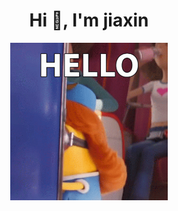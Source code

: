 <h1 align="center">Hi 👋, I'm jiaxin</h1>  
<div align="center"><img src="hello.gif" width="50%" /></div>  
